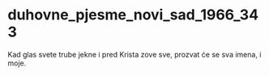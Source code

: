 # duhovne_pjesme_novi_sad_1966_343
Kad glas svete trube jekne i pred Krista zove sve, prozvat će se sva imena, i moje.

